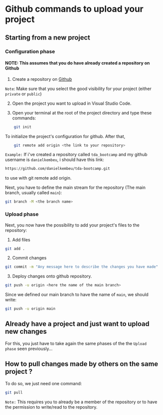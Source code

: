 # Github commands to upload your project

## Starting from a new project

### Configuration phase

#### NOTE: This assumes that you do have already created a repository on Github

1. Create a repository on [Github](https://github.com/)

`Note`: Make sure that you select the good visibility for your project (either ``private`` or ``public``)

2. Open the project you want to upload in Visual Studio Code.

3. Open your terminal at the root of the project directory and type these commands:

```bash
    git init
```

To initialize the project's configuration for github. After that,

```bash
    git remote add origin <the link to your repository>
```

`Example:` If i've created a repository called ``tda_bootcamp`` and my github username is ``danielkembeu``, i should have this link:

```bash
https://github.com/danielkembeu/tda-bootcamp.git
```

to use with git remote add origin.

Next, you have to define the main stream for the repository (The main branch, usually called ``main``):

```bash
git branch -M <the branch name>
```

### Upload phase

Next, you now have the possibility to add your project's files to the repository:

1. Add files

```bash
git add .
```

2. Commit changes

```bash
git commit -m "Any message here to describe the changes you have made"
```

3. Deploy changes onto github repository.

```bash
git push -u origin <here the name of the main branch>
```

Since we defined our main branch to have the name of ``main``, we should write:

```bash
git push -u origin main
```

## Already have a project and just want to upload new changes

For this, you just have to take again the same phases of the the ``Upload phase`` seen previously...

## How to pull changes made by others on the same project ?

To do so, we just need one command:

```bash
git pull
```

`Note:` This requires you to already be a member of the repository or to have the permission to write/read to the repository.
